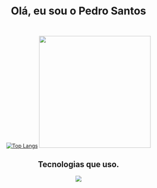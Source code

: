 <div align="center">
  
  # Olá, eu sou o Pedro Santos
  </br>
  
  [![Top Langs](https://github-readme-stats.vercel.app/api/top-langs/?username=pedro-senatus&show&theme=radical)](https://github.com/pedro-senatus/github-readme-stats)
  <a><img src="https://i.ibb.co/m0vz7Gz/let-s-code-gif.gif" width="300"/></a>
  ## Tecnologias que uso.
  
  <p align="center">
    <a href="https://skillicons.dev">
      <img src="https://skillicons.dev/icons?i=git,html,css,js,ts,php,nodejs,py,java,laravel,jquery,express,react,bootstrap,mongodb,mysql,postman,figma" />
    </a>
  </p>
</div>
